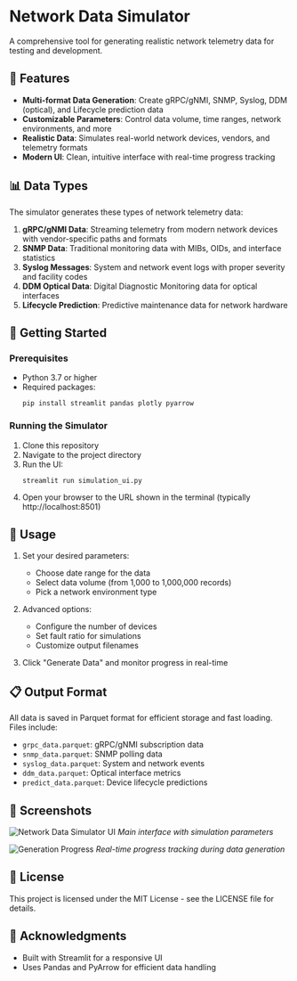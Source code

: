 # Network Data Simulator

A comprehensive tool for generating realistic network telemetry data for testing and development.

## 🌟 Features

- **Multi-format Data Generation**: Create gRPC/gNMI, SNMP, Syslog, DDM (optical), and Lifecycle prediction data
- **Customizable Parameters**: Control data volume, time ranges, network environments, and more
- **Realistic Data**: Simulates real-world network devices, vendors, and telemetry formats
- **Modern UI**: Clean, intuitive interface with real-time progress tracking

## 📊 Data Types

The simulator generates these types of network telemetry data:

1. **gRPC/gNMI Data**: Streaming telemetry from modern network devices with vendor-specific paths and formats
2. **SNMP Data**: Traditional monitoring data with MIBs, OIDs, and interface statistics
3. **Syslog Messages**: System and network event logs with proper severity and facility codes
4. **DDM Optical Data**: Digital Diagnostic Monitoring data for optical interfaces
5. **Lifecycle Prediction**: Predictive maintenance data for network hardware

## 🚀 Getting Started

### Prerequisites

- Python 3.7 or higher
- Required packages:
  ```
  pip install streamlit pandas plotly pyarrow
  ```

### Running the Simulator

1. Clone this repository
2. Navigate to the project directory
3. Run the UI:
   ```
   streamlit run simulation_ui.py
   ```
4. Open your browser to the URL shown in the terminal (typically http://localhost:8501)

## 📝 Usage

1. Set your desired parameters:
   - Choose date range for the data
   - Select data volume (from 1,000 to 1,000,000 records)
   - Pick a network environment type
   
2. Advanced options:
   - Configure the number of devices
   - Set fault ratio for simulations
   - Customize output filenames

3. Click "Generate Data" and monitor progress in real-time

## 📋 Output Format

All data is saved in Parquet format for efficient storage and fast loading. Files include:

- `grpc_data.parquet`: gRPC/gNMI subscription data
- `snmp_data.parquet`: SNMP polling data
- `syslog_data.parquet`: System and network events
- `ddm_data.parquet`: Optical interface metrics
- `predict_data.parquet`: Device lifecycle predictions

## 📸 Screenshots

![Network Data Simulator UI](screenshots/simulator_ui.png)
*Main interface with simulation parameters*

![Generation Progress](screenshots/generation_progress.png)
*Real-time progress tracking during data generation*

## 📄 License

This project is licensed under the MIT License - see the LICENSE file for details.

## 🙏 Acknowledgments

- Built with Streamlit for a responsive UI
- Uses Pandas and PyArrow for efficient data handling 